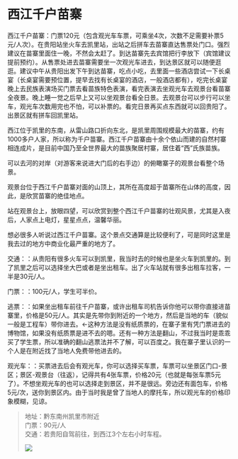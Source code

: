 # 西江千户苗寨

西江千户苗寨：门票120元（包含观光车车票，可乘坐4次，次数不足需要补票5元/人次）。在贵阳站坐火车去凯里站，出站之后拼车去苗寨直达售票处门口。强烈建议在苗寨里面住一晚，不然会太赶了。到达苗寨先去宾馆把行李放下（宾馆建议提前预约）。从售票处进去苗寨需要坐一次观光车进去，到达景区就可以随便逛逛。建议中午从贵阳出发下午到达苗寨，吃点小吃，去里面一些酒店尝试一下长桌宴（长桌宴需要预位置，提早去找有长桌宴的酒店，一般酒店都有），吃完长桌宴晚上去民族表演场买门票去看苗族特色表演，看完表演去坐观光车去观景台看苗寨全夜景。晚上睡一觉之后早上又可以坐观景台看全日景。去观景台可以步行可以坐车，观光车次数用完也不怕，可以补票的。看完日景再买点东西就可以回贵阳了。出景区就有拼车回凯里站。

西江位于凯里的东南，从雷山路口折向东北，是凯里周围规模最大的苗寨，约有1000多户人家，所以称为千户苗寨。西江千户苗寨由十余个依山而建的自然村寨相连成片，是目前中国乃至全世界最大的苗族聚居村寨，居住着“西”氏族苗族。

可以去河的对岸（对游客来说进大门后的右手边）的俯瞰寨子的观景台看整个场景。

观景台位于西江千户苗寨对面的山顶上，其所在高度超于苗寨所在山体的高度，因此，是欣赏苗寨的绝佳地点。

站在观景台上，放眼四望，可以欣赏到整个西江千户苗寨的壮观风景，尤其是入夜后，人家点上电灯，星星点点，温馨华丽。

想必很多人听说过西江千户苗寨。这个景点交通算是比较便利了，可是同时这里是我去过的地方中商业化最严重的地方了。

交通：：从贵阳有很多火车可以到凯里，我当时去的时候也是坐火车到凯里的。到了凯里之后可以选择坐大巴或者是坐出租车。出了火车站就有很多出租车拉客，一半是30元/人。

门票：：100元/人，学生可半价。

逃票：：如果坐出租车前往千户苗寨，或许出租车司机告诉你他可以带你直接进苗寨里，价格是50元/人。其实是先带你到附近的一个地方，然后是当地的车（貌似一般是工程车）带你进去。←这种方法是没有纸质票的，在寨子里有凭门票进去的博物馆，如果没有纸质票是进不去的嗯。还有一种方法是翻山，不过我当时是乖乖买了学生票，所以准确的翻山逃票法并不了解，可以百度之。我在寨子里认识的一个人是在附近找了当地人免费带他进去的。

观光车：：买票进去后会有观光车，你可以选择买车票，车票可以坐景区门口-景区；景区-观景台（往返），记得共有4张车票，价格20元（也就是每张车票5元了）。不想坐观光车的也可以选择走到景区，并不是很远。旁边还有面包车，价格5元/次，送你到景区内。由于当时我是曾了当地人的摩托车，所以观光车的价格印象模糊，见谅。





> 地址：黔东南州凯里市附近  
> 门票：90元/人  
> 交通：若贵阳自驾前往，到西江3个左右小时车程。
>
>
>
> ![](https://pic3.zhimg.com/80/v2-6837b4c29d4a8d51ecab8ed068678a69_720w.jpg?source=1940ef5c)

